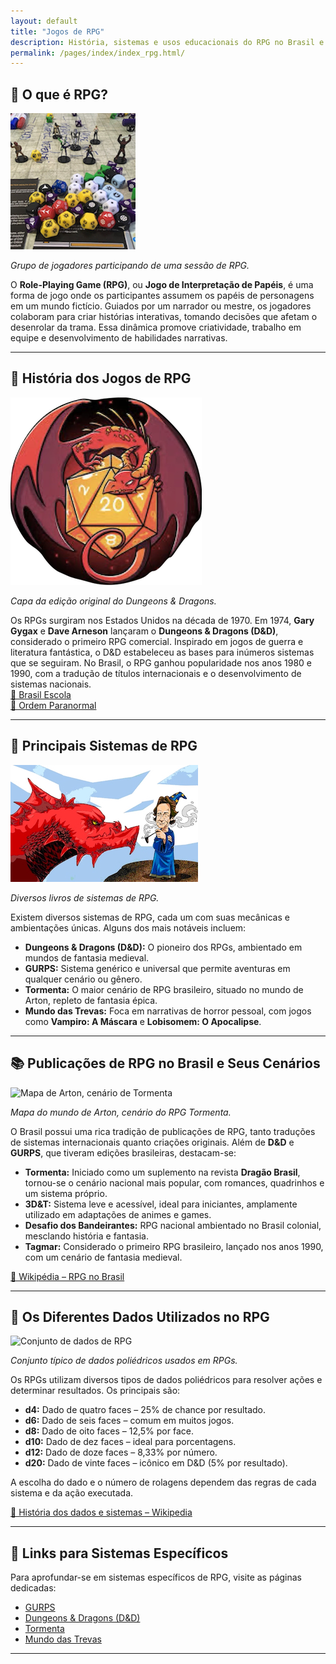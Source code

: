 ```yaml
---
layout: default
title: "Jogos de RPG"
description: História, sistemas e usos educacionais do RPG no Brasil e no mundo.
permalink: /pages/index/index_rpg.html/
---
```


## 🎲 O que é RPG?

![Jogadores de RPG reunidos](imagens/hiperfocos/rpg/rpg.png)

*Grupo de jogadores participando de uma sessão de RPG.*

O **Role-Playing Game (RPG)**, ou **Jogo de Interpretação de Papéis**, é uma forma de jogo onde os participantes assumem os papéis de personagens em um mundo fictício. Guiados por um narrador ou mestre, os jogadores colaboram para criar histórias interativas, tomando decisões que afetam o desenrolar da trama. Essa dinâmica promove criatividade, trabalho em equipe e desenvolvimento de habilidades narrativas.

---

## 📜 História dos Jogos de RPG

![Capa do Dungeons & Dragons original](imagens/hiperfocos/rpg/dragond20.png)

*Capa da edição original do Dungeons & Dragons.*

Os RPGs surgiram nos Estados Unidos na década de 1970. Em 1974, **Gary Gygax** e **Dave Arneson** lançaram o **Dungeons & Dragons (D&D)**, considerado o primeiro RPG comercial. Inspirado em jogos de guerra e literatura fantástica, o D&D estabeleceu as bases para inúmeros sistemas que se seguiram. No Brasil, o RPG ganhou popularidade nos anos 1980 e 1990, com a tradução de títulos internacionais e o desenvolvimento de sistemas nacionais.  
[🔗 Brasil Escola](https://brasilescola.uol.com.br/curiosidades/rpg.htm?utm_source=chatgpt.com)  
[🔗 Ordem Paranormal](https://crisordemparanormal.com/blog/historia-do-rpg-uma-viagem-pela-evolucao-do-genero?utm_source=chatgpt.com)

---

## 🎲 Principais Sistemas de RPG

![Livros de RPG variados](imagens/hiperfocos/rpg/mago_feynman.png)

*Diversos livros de sistemas de RPG.*

Existem diversos sistemas de RPG, cada um com suas mecânicas e ambientações únicas. Alguns dos mais notáveis incluem:

- **Dungeons & Dragons (D&D):** O pioneiro dos RPGs, ambientado em mundos de fantasia medieval.  
- **GURPS:** Sistema genérico e universal que permite aventuras em qualquer cenário ou gênero.  
- **Tormenta:** O maior cenário de RPG brasileiro, situado no mundo de Arton, repleto de fantasia épica.  
- **Mundo das Trevas:** Foca em narrativas de horror pessoal, com jogos como **Vampiro: A Máscara** e **Lobisomem: O Apocalipse**.

---

## 📚 Publicações de RPG no Brasil e Seus Cenários

![Mapa de Arton, cenário de Tormenta](imagens/rpg/mapa_tormenta.jpg)

*Mapa do mundo de Arton, cenário do RPG Tormenta.*

O Brasil possui uma rica tradição de publicações de RPG, tanto traduções de sistemas internacionais quanto criações originais. Além de **D&D** e **GURPS**, que tiveram edições brasileiras, destacam-se:

- **Tormenta:** Iniciado como um suplemento na revista **Dragão Brasil**, tornou-se o cenário nacional mais popular, com romances, quadrinhos e um sistema próprio.  
- **3D&T:** Sistema leve e acessível, ideal para iniciantes, amplamente utilizado em adaptações de animes e games.  
- **Desafio dos Bandeirantes:** RPG nacional ambientado no Brasil colonial, mesclando história e fantasia.  
- **Tagmar:** Considerado o primeiro RPG brasileiro, lançado nos anos 1990, com um cenário de fantasia medieval.  

[🔗 Wikipédia – RPG no Brasil](https://pt.wikipedia.org/wiki/Role-playing_game_no_Brasil?utm_source=chatgpt.com)

---

## 🎲 Os Diferentes Dados Utilizados no RPG

![Conjunto de dados de RPG](imagens/rpg/dados_rpg.jpg)

*Conjunto típico de dados poliédricos usados em RPGs.*

Os RPGs utilizam diversos tipos de dados poliédricos para resolver ações e determinar resultados. Os principais são:

- **d4:** Dado de quatro faces – 25% de chance por resultado.  
- **d6:** Dado de seis faces – comum em muitos jogos.  
- **d8:** Dado de oito faces – 12,5% por face.  
- **d10:** Dado de dez faces – ideal para porcentagens.  
- **d12:** Dado de doze faces – 8,33% por número.  
- **d20:** Dado de vinte faces – icônico em D&D (5% por resultado).  

A escolha do dado e o número de rolagens dependem das regras de cada sistema e da ação executada.

[🔗 História dos dados e sistemas – Wikipedia](https://en.wikipedia.org/wiki/History_of_role-playing_games?utm_source=chatgpt.com)

---

## 🔗 Links para Sistemas Específicos

Para aprofundar-se em sistemas específicos de RPG, visite as páginas dedicadas:

- [GURPS](/pages/index/index_gurps/)
- [Dungeons & Dragons (D&D)](/pages/index/index_dnd/)
- [Tormenta](/pages/index/index_tormenta/)
- [Mundo das Trevas](/pages/index/index_mdt/)

---
